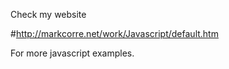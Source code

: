 Check my website 

#http://markcorre.net/work/Javascript/default.htm


For more javascript examples.
